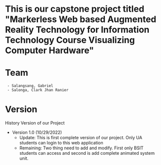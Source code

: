 # This is our capstone project titled "Markerless Web based Augmented Reality Technology for Information Technology Course Visualizing Computer Hardware"

# Team
	 - Salangsang, Gabriel
	 - Salonga, Clark Jhan Ranier

# Version
History Version of our Project
 - Version 1.0 (10/29/2022)
	 - Update: This is first complete version of our project. Only UA
   students can login to this web application
    - Remaining: Two thing need to add and modify. First only BSIT students can access and second is add complete animated system unit.
